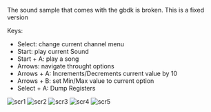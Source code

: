 The sound sample that comes with the gbdk is broken. This is a fixed version 

Keys:
- Select: change current channel menu
- Start: play current Sound
- Start + A: play a song
- Arrows: navigate throught options
- Arrows + A: Increments/Decrements current value by 10
- Arrows + B: set Min/Max value to current option
- Select + A: Dump Registers


 ![scr1](https://github.com/Zal0/GBSoundDemo/blob/master/screenshots/bgb00011.png?raw=true)
 ![scr2](https://github.com/Zal0/GBSoundDemo/blob/master/screenshots/bgb00012.png?raw=true)
 ![scr3](https://github.com/Zal0/GBSoundDemo/blob/master/screenshots/bgb00013.png?raw=true)
 ![scr4](https://github.com/Zal0/GBSoundDemo/blob/master/screenshots/bgb00014.png?raw=true)
 ![scr5](https://github.com/Zal0/GBSoundDemo/blob/master/screenshots/bgb00015.png?raw=true)